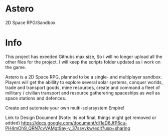 Astero
=======================

2D Space RPG/Sandbox.

Info
=======================

This project has exeeded Githubs max size, So i will no longer upload all the other files for the project. I will keep the scripts folder updated as i work on the game.

Astero is a 2D Space RPG, planned to be a single- and multiplayer sandbox.
Players will  get the abillity to explore several solar systems, conquer worlds, trade and transport goods, mine resources, create and command a fleet of millitary /  civilian transport and resource gatherering spaceships as well as space stations and defences.

Create and automate your own multi-solarsystem Empire!

Link to Design Document (Note: Its not final, things might get removed or added)
https://docs.google.com/document/d/1eD6JfP6cu-PH4mOh9_QRN7cvVAMgt9ay-y_37ssvvkw/edit?usp=sharing

